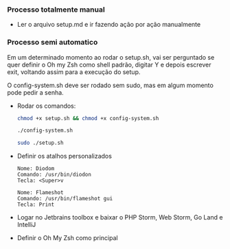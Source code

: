 ### Processo totalmente manual
- Ler o arquivo setup.md e ir fazendo ação por ação manualmente

### Processo semi automatico
Em um determinado momento ao rodar o setup.sh, vai ser perguntado se quer definir o Oh my Zsh como shell padrão, digitar Y e depois escrever exit, voltando assim para a execução do setup.

O config-system.sh deve ser rodado sem sudo, mas em algum momento pode pedir a senha.

- Rodar os comandos:
  ```bash
  chmod +x setup.sh && chmod +x config-system.sh
  ```
  ```bash
  ./config-system.sh
  ```
  ```bash
  sudo ./setup.sh
  ```
- Definir os atalhos personalizados
  ```
  Nome: Diodom
  Comando: /usr/bin/diodon
  Tecla: <Super>v
  ```
  ```
  Nome: Flameshot
  Comando: /usr/bin/flameshot gui
  Tecla: Print
  ```

- Logar no Jetbrains toolbox e baixar o PHP Storm, Web Storm, Go Land e IntelliJ

- Definir o Oh My Zsh como principal
